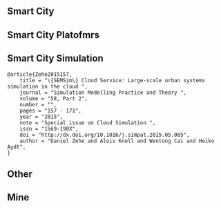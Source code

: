 ## Smart City

## Smart City Platofmrs

## Smart City Simulation
~~~~
@article{Zehe2015157,
	title = "\{SEMSim\} Cloud Service: Large-scale urban systems simulation in the cloud ",	
	journal = "Simulation Modelling Practice and Theory ",	
	volume = "58, Part 2",	
	number = "",	
	pages = "157 - 171",	
	year = "2015",	
	note = "Special issue on Cloud Simulation ",	
	issn = "1569-190X",	
	doi = "http://dx.doi.org/10.1016/j.simpat.2015.05.005",
	author = "Daniel Zehe and Alois Knoll and Wentong Cai and Heiko Aydt",
}
~~~~

## Other

## Mine
